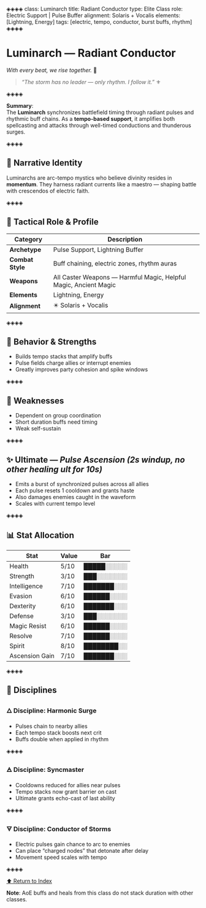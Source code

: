 ◈◈◈◈
class: Luminarch
title: Radiant Conductor
type: Elite Class
role: Electric Support | Pulse Buffer
alignment: Solaris + Vocalis
elements: [Lightning, Energy]
tags: [electric, tempo, conductor, burst buffs, rhythm]
◈◈◈◈

# Luminarch — Radiant Conductor  
*With every beat, we rise together.* 🔱

> *“The storm has no leader — only rhythm. I follow it.”* ⚜️

◈◈◈◈

**Summary**:  
The **Luminarch** synchronizes battlefield timing through radiant pulses and rhythmic buff chains. As a **tempo-based support**, it amplifies both spellcasting and attacks through well-timed conductions and thunderous surges.

◈◈◈◈

## 🧩 Narrative Identity  
Luminarchs are arc-tempo mystics who believe divinity resides in **momentum**. They harness radiant currents like a maestro — shaping battle with crescendos of electric faith.

◈◈◈◈

## 📘 Tactical Role & Profile  

| Category        | Description                              |
|----------------|-------------------------------------------|
| **Archetype**   | Pulse Support, Lightning Buffer           |
| **Combat Style**| Buff chaining, electric zones, rhythm auras|
| **Weapons**     | All Caster Weapons — Harmful Magic, Helpful Magic, Ancient Magic
| **Elements**    | Lightning, Energy                         |
| **Alignment**   | ✴️ Solaris + Vocalis                      |

◈◈◈◈

## 🧠 Behavior & Strengths  
- Builds tempo stacks that amplify buffs  
- Pulse fields charge allies or interrupt enemies  
- Greatly improves party cohesion and spike windows  

◈◈◈◈

## 🔻 Weaknesses  
- Dependent on group coordination  
- Short duration buffs need timing  
- Weak self-sustain  

◈◈◈◈

## ✨ Ultimate — *Pulse Ascension (2s windup, no other healing ult for 10s)*  
- Emits a burst of synchronized pulses across all allies  
- Each pulse resets 1 cooldown and grants haste  
- Also damages enemies caught in the waveform  
- Scales with current tempo level  

◈◈◈◈

## 📊 Stat Allocation  

| Stat            | Value | Bar           |
|-----------------|--------|---------------|
| Health          | 5/10   | █████░░░░░     |
| Strength        | 3/10   | ███░░░░░░░     |
| Intelligence    | 7/10   | ███████░░░     |
| Evasion         | 6/10   | ██████░░░░     |
| Dexterity       | 6/10   | ███████░░░     |
| Defense         | 3/10   | ███░░░░░░░     |
| Magic Resist    | 6/10   | ██████░░░░     |
| Resolve         | 7/10   | ██████░░░░     |
| Spirit          | 8/10   | ████████░░     |
| Ascension Gain  | 7/10   | ███████░░░     |

◈◈◈◈

## 🧭 Disciplines

### 🜂 Discipline: Harmonic Surge  
- Pulses chain to nearby allies  
- Each tempo stack boosts next crit  
- Buffs double when applied in rhythm  

◈◈◈◈

### 🜁 Discipline: Syncmaster  
- Cooldowns reduced for allies near pulses  
- Tempo stacks now grant barrier on cast  
- Ultimate grants echo-cast of last ability  

◈◈◈◈

### 🜃 Discipline: Conductor of Storms  
- Electric pulses gain chance to arc to enemies  
- Can place “charged nodes” that detonate after delay  
- Movement speed scales with tempo  

◈◈◈◈

[⬆️ Return to Index](/index.html)

**Note**: AoE buffs and heals from this class do not stack duration with other classes.